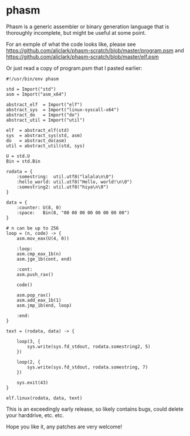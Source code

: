 # phasm
Phasm is a generic assembler or binary generation language that is
thoroughly incomplete, but might be useful at some point.

For an exmple of what the code looks like, please see
https://github.com/aliclark/phasm-scratch/blob/master/program.psm
and
https://github.com/aliclark/phasm-scratch/blob/master/elf.psm

Or just read a copy of program.psm that I pasted earlier:

```
#!/usr/bin/env phasm

std = Import("std")
asm = Import("asm_x64")

abstract_elf  = Import("elf")
abstract_sys  = Import("linux-syscall-x64")
abstract_do   = Import("do")
abstract_util = Import("util")

elf  = abstract_elf(std)
sys  = abstract_sys(std, asm)
do   = abstract_do(asm)
util = abstract_util(std, sys)

U = std.U
Bin = std.Bin

rodata = {
    :somestring:  util.utf8("lalala\n\0")
    :hello_world: util.utf8("Hello, world!\n\0")
    :somestring2: util.utf8("hiya\n\0")
}

data = {
    :counter: U(8, 0)
    :space:   Bin(8, "00 00 00 00 00 00 00 00")
}

# n can be up to 256
loop = (n, code) -> {
    asm.mov_eax(U(4, 0))

    :loop:
    asm.cmp_eax_1b(n)
    asm.jge_1b(cont, end)

    :cont:
    asm.push_rax()

    code()

    asm.pop_rax()
    asm.add_eax_1b(1)
    asm.jmp_1b(end, loop)

    :end:
}

text = (rodata, data) -> {

    loop(3, {
        sys.write(sys.fd_stdout, rodata.somestring2, 5)
    })

    loop(2, {
        sys.write(sys.fd_stdout, rodata.somestring, 7)
    })

    sys.exit(43)
}

elf.linux(rodata, data, text)
```

This is an exceedingly early release, so likely contains bugs, could
delete your harddrive, etc. etc.

Hope you like it, any patches are very welcome!
